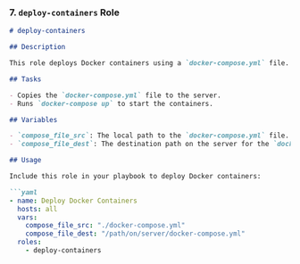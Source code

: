 
### 7. `deploy-containers` Role

```markdown
# deploy-containers

## Description

This role deploys Docker containers using a `docker-compose.yml` file.

## Tasks

- Copies the `docker-compose.yml` file to the server.
- Runs `docker-compose up` to start the containers.

## Variables

- `compose_file_src`: The local path to the `docker-compose.yml` file.
- `compose_file_dest`: The destination path on the server for the `docker-compose.yml` file.

## Usage

Include this role in your playbook to deploy Docker containers:

```yaml
- name: Deploy Docker Containers
  hosts: all
  vars:
    compose_file_src: "./docker-compose.yml"
    compose_file_dest: "/path/on/server/docker-compose.yml"
  roles:
    - deploy-containers
